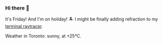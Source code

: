 ### Hi there :wave:

It's Friday! And I'm on holiday! :desert_island: I might be finally adding refraction to my [terminal raytracer](https://github.com/bewuethr/bash-raytracer).

Weather in Toronto: sunny, at +25°C.
